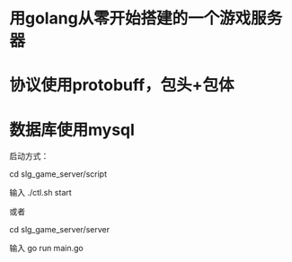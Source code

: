 # 用golang从零开始搭建的一个游戏服务器
# 协议使用protobuff，包头+包体
# 数据库使用mysql

启动方式：

cd slg_game_server/script

输入 ./ctl.sh start

或者

cd slg_game_server/server

输入 go run main.go
